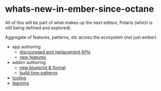 # whats-new-in-ember-since-octane

All of this will be part of what makes up the next edition, Polaris (which is still being defined and explored).

Aggregate of features, patterns, etc across the ecosystem (not just ember)

- app authoring
  - [discouraged and replacement APIs](./replacements.md)
  - [new features](./new-features.md)
- addon authoring
  - [new blueprint & format](./v2-addon/README.md)
  - [build time patterns](./v2-addon/build.md)
- [tooling](./tooling.md)
- [learning](./learning.md)
